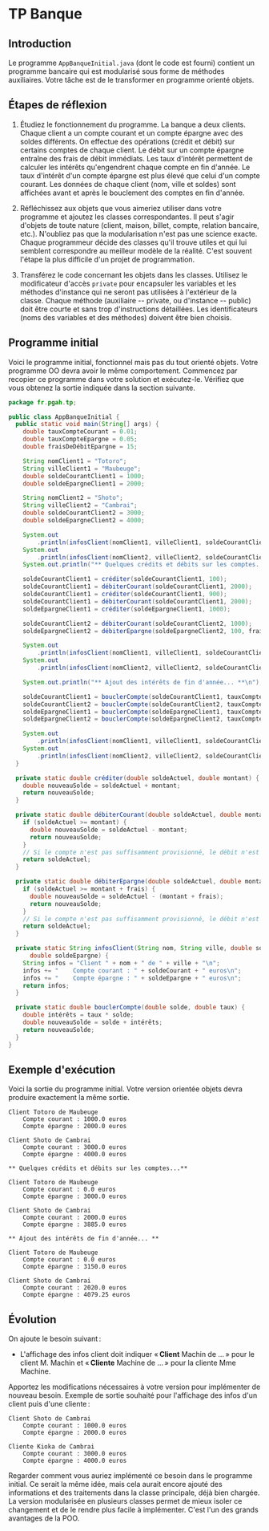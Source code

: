 # TP Banque

## Introduction

Le programme `AppBanqueInitial.java` (dont le code est fourni) contient un programme bancaire qui est modularisé sous forme de méthodes auxiliaires. Votre tâche est de le transformer en programme orienté objets.

## Étapes de réflexion

1. Étudiez le fonctionnement du programme. La banque a deux clients. Chaque client a un compte courant et un compte épargne avec des soldes différents. On effectue des opérations (crédit et débit) sur certains comptes de chaque client. Le débit sur un compte épargne entraîne des frais de débit immédiats. Les taux d'intérêt permettent de calculer les intérêts qu'engendrent chaque compte en fin d'année. Le taux d'intérêt d'un compte épargne est plus élevé que celui d'un compte courant. Les données de chaque client (nom, ville et soldes) sont affichées avant et après le bouclement des comptes en fin d'année.

2. Réfléchissez aux objets que vous aimeriez utiliser dans votre programme et ajoutez les classes correspondantes. Il peut s'agir d'objets de toute nature (client, maison, billet, compte, relation bancaire, etc.). N'oubliez pas que la modularisation n'est pas une science exacte. Chaque programmeur décide des classes qu'il trouve utiles et qui lui semblent correspondre au meilleur modèle de la réalité. C'est souvent l'étape la plus difficile d'un projet de programmation.

3. Transférez le code concernant les objets dans les classes. Utilisez le modificateur d'accès `private` pour encapsuler les variables et les méthodes d'instance qui ne seront pas utilisées à l'extérieur de la classe. Chaque méthode (auxiliaire -- private, ou d'instance -- public) doit être courte et sans trop d'instructions détaillées. Les identificateurs (noms des variables et des méthodes) doivent être bien choisis.

## Programme initial

Voici le programme initial, fonctionnel mais pas du tout orienté objets. Votre programme OO devra avoir le même comportement. Commencez par recopier ce programme dans votre solution et exécutez-le. Vérifiez que vous obtenez la sortie indiquée dans la section suivante.

```java
package fr.pgah.tp;

public class AppBanqueInitial {
  public static void main(String[] args) {
    double tauxCompteCourant = 0.01;
    double tauxCompteEpargne = 0.05;
    double fraisDeDébitEpargne = 15;

    String nomClient1 = "Totoro";
    String villeClient1 = "Maubeuge";
    double soldeCourantClient1 = 1000;
    double soldeEpargneClient1 = 2000;

    String nomClient2 = "Shoto";
    String villeClient2 = "Cambrai";
    double soldeCourantClient2 = 3000;
    double soldeEpargneClient2 = 4000;

    System.out
        .println(infosClient(nomClient1, villeClient1, soldeCourantClient1, soldeEpargneClient1));
    System.out
        .println(infosClient(nomClient2, villeClient2, soldeCourantClient2, soldeEpargneClient2));
    System.out.println("** Quelques crédits et débits sur les comptes...**\n");

    soldeCourantClient1 = créditer(soldeCourantClient1, 100);
    soldeCourantClient1 = débiterCourant(soldeCourantClient1, 2000);
    soldeCourantClient1 = créditer(soldeCourantClient1, 900);
    soldeCourantClient1 = débiterCourant(soldeCourantClient1, 2000);
    soldeEpargneClient1 = créditer(soldeEpargneClient1, 1000);

    soldeCourantClient2 = débiterCourant(soldeCourantClient2, 1000);
    soldeEpargneClient2 = débiterEpargne(soldeEpargneClient2, 100, fraisDeDébitEpargne);

    System.out
        .println(infosClient(nomClient1, villeClient1, soldeCourantClient1, soldeEpargneClient1));
    System.out
        .println(infosClient(nomClient2, villeClient2, soldeCourantClient2, soldeEpargneClient2));

    System.out.println("** Ajout des intérêts de fin d'année... **\n");

    soldeCourantClient1 = bouclerCompte(soldeCourantClient1, tauxCompteCourant);
    soldeCourantClient2 = bouclerCompte(soldeCourantClient2, tauxCompteCourant);
    soldeEpargneClient1 = bouclerCompte(soldeEpargneClient1, tauxCompteEpargne);
    soldeEpargneClient2 = bouclerCompte(soldeEpargneClient2, tauxCompteEpargne);

    System.out
        .println(infosClient(nomClient1, villeClient1, soldeCourantClient1, soldeEpargneClient1));
    System.out
        .println(infosClient(nomClient2, villeClient2, soldeCourantClient2, soldeEpargneClient2));
  }

  private static double créditer(double soldeActuel, double montant) {
    double nouveauSolde = soldeActuel + montant;
    return nouveauSolde;
  }

  private static double débiterCourant(double soldeActuel, double montant) {
    if (soldeActuel >= montant) {
      double nouveauSolde = soldeActuel - montant;
      return nouveauSolde;
    }
    // Si le compte n'est pas suffisamment provisionné, le débit n'est pas effectué
    return soldeActuel;
  }

  private static double débiterEpargne(double soldeActuel, double montant, double frais) {
    if (soldeActuel >= montant + frais) {
      double nouveauSolde = soldeActuel - (montant + frais);
      return nouveauSolde;
    }
    // Si le compte n'est pas suffisamment provisionné, le débit n'est pas effectué
    return soldeActuel;
  }

  private static String infosClient(String nom, String ville, double soldeCourant,
      double soldeEpargne) {
    String infos = "Client " + nom + " de " + ville + "\n";
    infos += "    Compte courant : " + soldeCourant + " euros\n";
    infos += "    Compte épargne : " + soldeEpargne + " euros\n";
    return infos;
  }

  private static double bouclerCompte(double solde, double taux) {
    double intérêts = taux * solde;
    double nouveauSolde = solde + intérêts;
    return nouveauSolde;
  }
}
```

## Exemple d'exécution

Voici la sortie du programme initial. Votre version orientée objets devra produire exactement la même sortie.

```
Client Totoro de Maubeuge
    Compte courant : 1000.0 euros
    Compte épargne : 2000.0 euros

Client Shoto de Cambrai
    Compte courant : 3000.0 euros
    Compte épargne : 4000.0 euros

** Quelques crédits et débits sur les comptes...**

Client Totoro de Maubeuge
    Compte courant : 0.0 euros
    Compte épargne : 3000.0 euros

Client Shoto de Cambrai
    Compte courant : 2000.0 euros
    Compte épargne : 3885.0 euros

** Ajout des intérêts de fin d'année... **

Client Totoro de Maubeuge
    Compte courant : 0.0 euros
    Compte épargne : 3150.0 euros

Client Shoto de Cambrai
    Compte courant : 2020.0 euros
    Compte épargne : 4079.25 euros
```

## Évolution

On ajoute le besoin suivant :

- L'affichage des infos client doit indiquer « **Client** Machin de ... » pour le client M. Machin et « **Cliente** Machine de ... » pour la cliente Mme Machine.

Apportez les modifications nécessaires à votre version pour implémenter de nouveau besoin. Exemple de sortie souhaité pour l'affichage des infos d'un client puis d'une cliente :

```
Client Shoto de Cambrai
    Compte courant : 1000.0 euros
    Compte épargne : 2000.0 euros

Cliente Kioka de Cambrai
    Compte courant : 3000.0 euros
    Compte épargne : 4000.0 euros
```

Regarder comment vous auriez implémenté ce besoin dans le programme initial. Ce serait la même idée, mais cela aurait encore ajouté des informations et des traitements dans la classe principale, déjà bien chargée. La version modularisée en plusieurs classes permet de mieux isoler ce changement et de le rendre plus facile à implémenter. C'est l'un des grands avantages de la POO.
